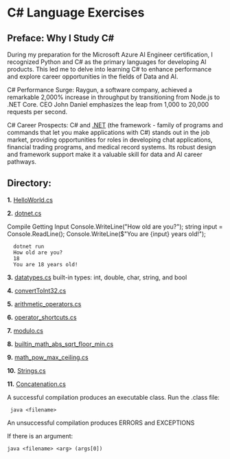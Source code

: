 # C# Language Exercises

## Preface: Why I Study C#
During my preparation for the Microsoft Azure AI Engineer certification, I recognized Python and C# as the primary languages for developing AI products. This led me to delve into learning C# to enhance performance and explore career opportunities in the fields of Data and AI.

C# Performance Surge: Raygun, a software company, achieved a remarkable 2,000% increase in throughput by transitioning from Node.js to .NET Core. CEO John Daniel emphasizes the leap from 1,000 to 20,000 requests per second.

C# Career Prospects: C# and [.NET](https://learn.microsoft.com/en-us/dotnet/api/) (the framework - family of programs and commands that let you make applications with C#) stands out in the job market, providing opportunities for roles in developing chat applications, financial trading programs, and medical record systems. Its robust design and framework support make it a valuable skill for data and AI career pathways.

## Directory: 
**1.** [HelloWorld.cs](https://github.com/camillekokoko/C_sharp/blob/main/HelloWorld.cs)

**2.** [dotnet.cs](https://github.com/camillekokoko/C_sharp/blob/main/dotnet.cs)

Compile 
Getting Input 
Console.WriteLine("How old are you?");
string input = Console.ReadLine();
      Console.WriteLine($"You are {input} years old!");
```
  dotnet run
  How old are you?
  18
  You are 18 years old!
```
**3.** [datatypes.cs](https://github.com/camillekokoko/C_sharp/blob/main/datatypes.cs)
built-in types: int, double, char, string, and bool

**4.** [convertToInt32.cs](https://github.com/camillekokoko/C_sharp/blob/main/convertToInt32.cs)

**5.** [arithmetic_operators.cs](https://github.com/camillekokoko/C_sharp/blob/main/arithmetic_operators.cs)

**6.** [operator_shortcuts.cs](https://github.com/camillekokoko/C_sharp/blob/main/operator_shortcuts.cs)

**7.** [modulo.cs](https://github.com/camillekokoko/C_sharp/blob/main/modulo.cs)

**8.** [builtin_math_abs_sqrt_floor_min.cs](https://github.com/camillekokoko/C_sharp/blob/main/builtin_math_abs_sqrt_floor_min.cs)

**9.** [math_pow_max_ceiling.cs](https://github.com/camillekokoko/C_sharp/blob/main/math_pow_max_ceiling.cs)

**10.** 
[Strings.cs](https://github.com/camillekokoko/C_sharp/blob/main/Strings.cs)

**11.** 
[Concatenation.cs](https://github.com/camillekokoko/C_sharp/blob/main/Concatenation.cs)

A successful compilation produces an executable class. Run the .class file:
 ```
  java <filename>
```

An unsuccessful compilation produces ERRORS and EXCEPTIONS

If there is an argument:
```
java <filename> <arg> (args[0])
```

